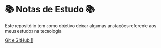 # :books: Notas de Estudo :books:

Este repositório tem como objetivo deixar algumas anotações referente aos meus estudos na tecnologia

[Git e GitHub :gem:](https://medium.com/@raullesteves/github-como-fazer-um-readme-md-bonitão-c85c8f154f8 )
